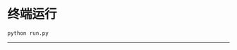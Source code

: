 # 终端运行

```shell
python run.py
```
*****************************************************************************************************************************************************************************************************************************************************************************************